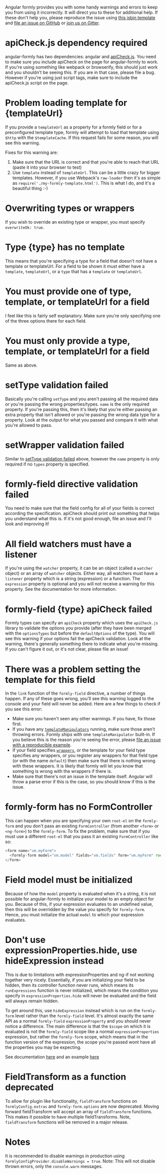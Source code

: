 Angular formly provides you with some handy warnings and errors to keep you from using it incorrectly. It will direct
you to these for additional help. If these don't help you, please reproduce the issue using
[this jsbin template](http://jsbin.com/biqesi/edit) and
[file an issue on GitHub](https://github.com/formly-js/angular-formly/issues) or
[join us on Gitter](https://gitter.im/formly-js/angular-formly).

# apiCheck.js dependency required

angular-formly has two dependencies: angular and [apiCheck.js](https://github.com/kentcdodds/apiCheck.js). You need to
make sure you include apiCheck on the page for angular-formly to work. If you're using something like webpack or
browserify, this should just work and you shouldn't be seeing this. If you are in that case, please file a bug. However
if you're using just script tags, make sure to include the apiCheck.js script on the page.

# Problem loading template for {templateUrl}

If you provide a `templateUrl` as a property for a formly field or for a preconfigured template type, formly will
attempt to load that template using `$http` with the `$templateCache`. If this request fails for some reason, you will
see this warning.

Fixes for this warning are:

1. Make sure that the URL is correct and that you're able to reach that URL (paste it into your browser to test)
2. Use `template` instead of `templateUrl`. This can be a little crazy for bigger templates. However, if you use
Webpack's `raw-loader` then it's as simple as `require('./my-formly-template.html')`. This is what I do, and it's a
beautiful thing :-)

# Overwriting types or wrappers

If you wish to override an existing type or wrapper, you must specify `overwriteOk: true`.

# Type {type} has no template

This means that you're specifying a type for a field that doesn't not have a template or templateUrl. For a field to
be shown it must either have a `template`, `templateUrl`, or a `type` that has a `template` or `templateUrl`.

# You must provide one of type, template, or templateUrl for a field

I feel like this is fairly self explanatory. Make sure you're only specifying one of the three options there for each
field.

# You must only provide a type, template, or templateUrl for a field

Same as above.

# setType validation failed

Basically you're calling `setType` and you aren't passing all the required data or you're passing the wrong
properties/types. `name` is the only required property. If you're passing this, then it's likely that you're either
passing an extra property that isn't allowed or you're passing the wrong data type for a property. Look at the output
for what you passed and compare it with what you're allowed to pass.

# setWrapper validation failed

Similar to [setType validation failed](#settype-validation-failed) above, however the `name` property is only required
if no `types` property is specified.

# formly-field directive validation failed

You need to make sure that the field config for all of your fields is correct according the specification. apiCheck
should print out something that helps you understand what this is. If it's not good enough, file an issue and I'll look
and improving it!

# All field watchers must have a listener

If you're using the `watcher` property, it can be an object (called a `watcher` object) or an array of `watcher`
objects. Either way, all watchers must have a `listener` property which is a string (expression) or a function. The
`expression` property is optional and you will not receive a warning for this property. See the documentation for more
information.

# formly-field {type} apiCheck failed

Formly types can specify an `apiCheck` property which uses the `apiCheck.js` library to validate the options you
provide (after they have been merged with the `optionsTypes` but before the `defaultOptions` of the type). You will see
this warning if your options fail the apiCheck validation. Look at the warning, there's generally something there to
indicate what you're missing. If you can't figure it out, or it's not clear, please file an issue!

# There was a problem setting the template for this field

In the `link` function of the `formly-field` directive, a number of things happen. If any of these goes wrong, you'll
see this warning logged to the console and your field will never be added. Here are a few things to check if you see
this error:

- Make sure you haven't seen any other warnings. If you have, fix those first.
- If you have any [`templateManipulators`](https://github.com/formly-js/angular-formly/#templatemanipulators) running,
make sure those aren't throwing errors. Formly ships with one `templateManipulator` built-in. If you believe this is the
reason you're seeing the error, please
[file an issue with a reproducible example](https://github.com/formly-js/angular-formly/blob/master/CONTRIBUTING.md#issues).
- If your field specifies [`wrappers`](https://github.com/formly-js/angular-formly#wrapper-stringarray-of-strings),
or the template for your field type specifies any wrappers, or you register any wrappers for that field type (or with
the name `default`) then make sure that there is nothing wrong with these wrappers. It is likely that formly will let
you know that something is wrong with the wrappers if there is.
- Make sure that there's not an issue in the template itself. Angular will throw a parse error if this is the case, so
you should know if this is the issue.

# formly-form has no FormController

This can happen when you are specifying your own `root-el` on the `formly-form` and you don't pass an existing
`FormController` (from another `<form>` or `<ng-form>`) to the `formly-form`. To fix the problem, make sure that if you
must use a different `root-el` that you pass it an existing `FormController` like so:

```javascript
<form name="vm.myForm">
  <formly-form model="vm.model" fields="vm.fields" form="vm.myForm" root-el="div"></formly-form>
</form>
```

# Field model must be initialized

Because of how the `model` property is evaluated when it's a string, it is not possible for angular-formly to initialize
your model to an empty object for you. Because of this, if your expression evaluates to an undefined value, then this
will be overridden by the value you specify for `formly-form`. Hence, you must initialize the actual `model` to which
your expression evaluates.

# Don't use expressionProperties.hide, use hideExpression instead

This is due to limitations with expressionProperties and ng-if not working together very nicely. Essentially, if you are
initializing your field to be hidden, then its controller function never runs, which means its `runExpressions` function
is never initialized, which means the condition you specify in `expressionProperties.hide` will never be evaluated and
the field will always remain hidden.

To get around this, use `hideExpression` instead which is run on the `formly-form` level rather than the `formly-field`
level. It's almost exactly the same API as a normal `formly-field` `expressionProperty` and you should never notice a
difference. The main difference is that the `$scope` on which it is evaluated is not the `formly-field` scope like a
normal `expressionProperties` expression, but rather the `formly-form` scope, which means that in the function version
of the expression, the scope you're passed wont have all the properties you may be expecting.

See documentation [here](http://docs.angular-formly.com/docs/field-configuration-object#hideexpression-string--function)
and an example [here](http://angular-formly.com/#/example/field-options/hide-fields)

# FieldTransform as a function deprecated

To allow for plugin like functionality, `fieldTransform` functions on `formlyConfig.extras` and `formly-form.options`
are now deprecated. Moving forward fieldTransform will accept an array of `fieldTransform` functions. This makes it possible
to have multiple fieldTransforms. Note, `fieldTransform` functions will be removed in a major release.

# Notes

It is recommended to disable warnings in production using `formlyConfigProvider.disableWarnings = true`. Note: This will
not disable thrown errors, only the `console.warn` messages.
